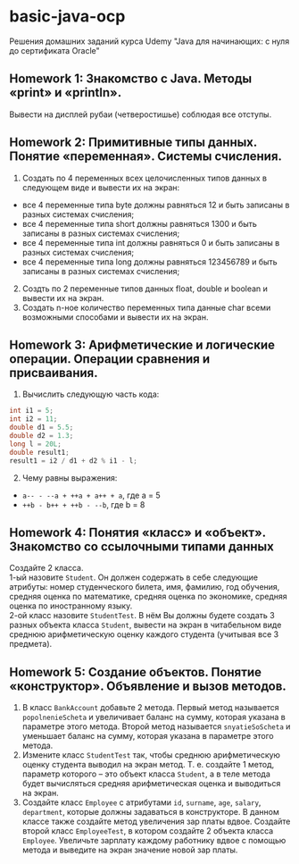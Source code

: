 # basic-java-ocp
Решения домашних заданий курса Udemy "Java для начинающих: с нуля до сертификата Oracle"
## Homework 1: Знакомство с Java. Методы «print» и «println».
Вывести на дисплей рубаи (четверостишье) соблюдая все отступы.
## Homework 2: Примитивные типы данных. Понятие «переменная». Системы счисления.
1. Создать по 4 переменных всех целочисленных типов данных в следующем виде и вывести их на экран:
* все 4 переменные типа byte должны равняться 12 и быть записаны в разных системах счисления;
* все 4 переменные типа short должны равняться 1300 и быть записаны в разных системах счисления;
* все 4 переменные типа int должны равняться 0 и быть записаны в разных системах счисления;
* все 4 переменные типа long должны равняться 123456789 и быть записаны в разных системах счисления;
2. Создть по 2 переменные типов данных float, double и boolean и вывести их на экран.
3. Создать n-ное количество переменных типа данные char всеми возможными способами и вывести их на экран.
## Homework 3: Арифметические и логические операции. Операции сравнения и присваивания.
1. Вычислить следующую часть кода:
```java
int i1 = 5;
int i2 = 11;
double d1 = 5.5;
double d2 = 1.3;
long l = 20L;
double result1;
result1 = i2 / d1 + d2 % i1 - l;
```
2. Чему равны выражения:
* `a-- - --a + ++a + a++ + a`, где a = 5
* `++b - b++ + ++b - --b`, где b = 8
## Homework 4: Понятия «класс» и «объект». Знакомство со ссылочными типами данных
Создайте 2 класса.  
1-ый назовите `Student`. Он должен содержать в себе следующие атрибуты: номер студенческого билета, имя, фамилию, год обучения, средняя оценка по математике, средняя оценка по экономике, средняя оценка по иностранному языку.  
2-ой класс назовите `StudentTest`. В нём Вы должны будете создать 3 разных объекта класса `Student`, вывести на экран в читабельном виде среднюю арифметическую оценку каждого студента (учитывая все 3 предмета).
## Homework 5: Создание объектов. Понятие «конструктор». Объявление и вызов методов.
1. В класс `BankAccount` добавьте 2 метода. Первый метод называется `popolnenieScheta` и увеличивает баланс на сумму, которая указана в параметре этого метода. Второй метод называется `snyatieSoScheta` и уменьшает баланс на сумму, которая указана в параметре этого метода.
2. Измените класс `StudentTest` так, чтобы среднюю арифметическую оценку студента выводил на экран метод. Т. е. создайте 1 метод, параметр которого – это объект класса `Student`, а в теле метода будет вычисляться средняя арифметическая оценка и выводиться на экран.
3. Создайте класс `Employee` с атрибутами `id`, `surname`, `age`, `salary`, `department`, которые должны задаваться в конструкторе. В данном классе также создайте метод увеличения зар платы вдвое. Создайте второй класс `EmployeeTest`, в котором создайте 2 объекта класса `Employee`. Увеличьте зарплату каждому работнику вдвое с помощью метода и выведите на экран значение новой зар платы.
